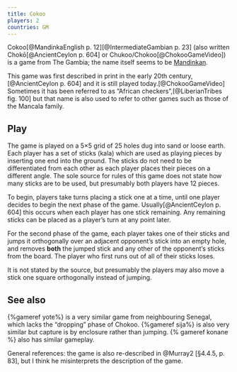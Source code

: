 ```yaml
---
title: Cokoo
players: 2
countries: GM
---
```


<p class="lead">
<span lang="mnk" class="aka noun">Cokoo</span>[@MandinkaEnglish p. 12][@IntermediateGambian p. 23] (also written Chokō[@AncientCeylon p. 604] or Chukoo/Chokoo[@ChokooGameVideo]) is a game from The Gambia; the name itself seems to be <a href="https://en.wikipedia.org/wiki/Mandinka_language">Mandinkan</a>. 
</p>

This game was first described in print in the early 20th century,[@AncientCeylon p. 604] and it is still played today.[@ChokooGameVideo] Sometimes it has been referred to as “African checkers”,[@LiberianTribes fig. 100] but that name is also used to refer to other games such as those of the Mancala family.

<!--
(ثُكُو?) (<span lang="ff-Adlm" class="aka noun">𞤕𞤮𞤳𞤮𞥅</span>?)
-->

## Play

The game is played on a 5×5 grid of 25 holes dug into sand or loose earth. Each player has a set of sticks (<span lang="mnk">kala</span>) which are used as playing pieces by inserting one end into the ground. The sticks do not need to be differentiated from each other as each player places their pieces on a different angle. The sole source for rules of this game does not state how many sticks are to be used, but presumably both players have 12 pieces.

To begin, players take turns placing a stick one at a time, until one player decides to begin the next phase of the game. Usually[@AncientCeylon p. 604] this occurs when each player has one stick remaining. Any remaining sticks can be placed as a player’s turn at any point later.

For the second phase of the game, each player takes one of their sticks and jumps it orthogonally over an adjacent opponent’s stick into an empty hole, and removes **both** the jumped stick and any other of the opponent’s sticks from the board. The player who first runs out of all of their sticks loses.

It is not stated by the source, but presumably the players may also move a stick one square orthogonally instead of jumping.

<!--
Might be pictured here:
https://doi.org/10.25549/impa-m26095
https://doi.org/10.25549/impa-m26099
-->

## See also

{%gameref yote%} is a very similar game from neighbouring Senegal, which lacks the “dropping” phase of Chokoo. {%gameref sija%} is also very similar but capture is by enclosure rather than jumping. {% gameref konane %} also has similar gameplay.

General references: the game is also re-described in @Murray2 [§4.4.5, p. 83], but I think he misinterprets the description of the game.
